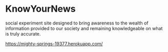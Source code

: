 # KnowYourNews
social experiment site designed to bring awareness to the wealth of information provided to our society and remaining knowledgeable on what is truly accurate.

https://mighty-springs-19377.herokuapp.com/
